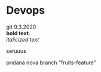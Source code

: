 # Devops
git 9.3.2020  
**bold text**.  
_italicized text_   


seruuus

pridana nova branch "fruits-feature"
